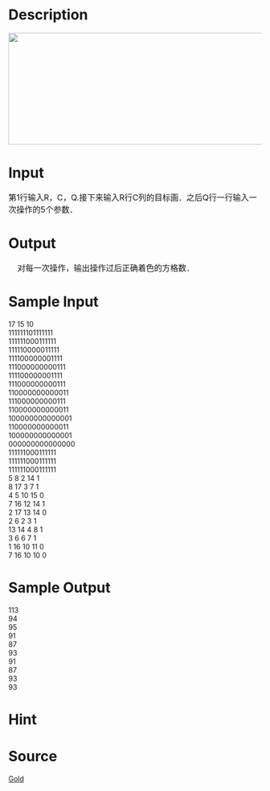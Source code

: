 
# Description

<div class="content"><p><img height="222" width="824" alt="" src="source/bzoj/1582/img/aHR0cHM6Ly9seWRzeS5jb20vSnVkZ2VPbmxpbmUvdXBsb2FkLzIwMTQwMS8yMigxNikuanBn.jpg"/></p></div>

# Input

<div class="content"><div><span style="font-size: medium">第1行输入R，C，Q.接下来输入R行C列的目标画．之后Q行一行输入一次操作的5个参数．</span></div></div>

# Output

<div class="content"><div><span style="font-size: medium">    对每一次操作，输出操作过后正确着色的方格数．</span></div></div>

# Sample Input

<div class="content"><span class="sampledata">17 15 10<br/>
111111101111111<br/>
111111000111111<br/>
111110000011111<br/>
111100000001111<br/>
111000000000111<br/>
111100000001111<br/>
111000000000111<br/>
110000000000011<br/>
111000000000111<br/>
110000000000011<br/>
100000000000001<br/>
110000000000011<br/>
100000000000001<br/>
000000000000000<br/>
111111000111111<br/>
111111000111111<br/>
111111000111111<br/>
5 8 2 14 1<br/>
8 17 3 7 1<br/>
4 5 10 15 0<br/>
7 16 12 14 1<br/>
2 17 13 14 0<br/>
2 6 2 3 1<br/>
13 14 4 8 1<br/>
3 6 6 7 1<br/>
1 16 10 11 0<br/>
7 16 10 10 0<br/>
</span></div>

# Sample Output

<div class="content"><span class="sampledata">113<br/>
94<br/>
95<br/>
91<br/>
87<br/>
93<br/>
91<br/>
87<br/>
93<br/>
93</span></div>

# Hint

<div class="content"><p></p></div>

# Source

<div class="content"><p><a href="problemset.php?search=Gold">Gold</a></p></div>

